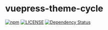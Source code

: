 # vuepress-theme-cycle

[![npm](https://img.shields.io/npm/v/vuepress-theme-cycle.svg)](https://www.npmjs.com/package/vuepress-theme-cycle)
[![LICENSE](https://img.shields.io/npm/l/vuepress-theme-cycle.svg)](https://github.com/leCapsimRy/vuepress-theme-cycle/blob/master/LICENSE)
[![Dependency Status](https://david-dm.org/viko16/vuepress-theme-cycle.svg?theme=shields.io)](https://david-dm.org/viko16/vuepress-theme-cycle)
